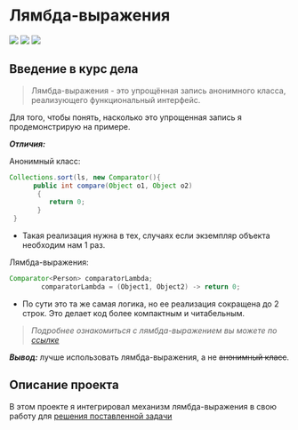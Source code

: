# Лямбда-выражения

![](https://img.shields.io/github/languages/count/Nikita90167/Lambda) ![](https://img.shields.io/github/languages/top/Nikita90167/Lambda) ![](https://img.shields.io/github/repo-size/Nikita90167/Lambda)

## Введение в курс дела

> Лямбда-выражения - это упрощённая запись анонимного класса, реализующего функциональный интерфейс.

Для того, чтобы понять, насколько это упрощенная запись я продемонстрирую на примере.

***Отличия:***

Анонимный класс:

```java
Collections.sort(ls, new Comparator(){
      public int compare(Object o1, Object o2)
       {
          return 0;
       }
 }
```

* Такая реализация нужна в тех, случаях если экземпляр объекта необходим нам 1 раз.

Лямбда-выражения:

```java
Comparator<Person> comparatorLambda;
        comparatorLambda = (Object1, Object2) -> return 0;
```

* По сути это та же самая логика, но ее реализация сокращена до 2 строк. Это делает код более компактным и читабельным.

> *Подробнее ознакомиться с лямбда-выражением вы можете по [ссылке](https://metanit.com/java/tutorial/9.1.php)*

***Вывод:*** лучше использовать лямбда-выражения, а не ~~анонимный класс~~.

## Описание проекта

В этом проекте я интегрировал механизм лямбда-выражения в свою работу для [решения поставленной задачи](https://github.com/lordpank/Lambda)

